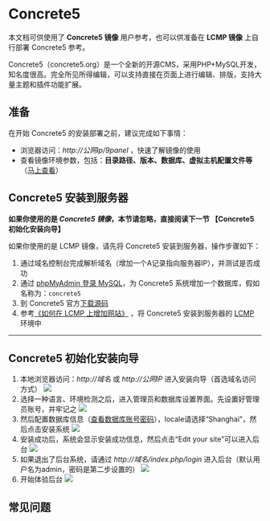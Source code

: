 # Concrete5

本文档可供使用了 **Concrete5 镜像** 用户参考，也可以供准备在 **LCMP 镜像** 上自行部署 Concrete5 参考。

Concrete5（concrete5.org）是一个全新的开源CMS，采用PHP+MySQL开发，知名度很高。完全所见所得编辑，可以支持直接在页面上进行编辑、排版，支持大量主题和插件功能扩展。

## 准备

在开始 Concrete5 的安装部署之前，建议完成如下事情：

* 浏览器访问：*http://公网ip/9panel* ，快速了解镜像的使用
* 查看镜像环境参数，包括：**目录路径、版本、数据库、虚拟主机配置文件等** （[马上查看](https://support.websoft9.com/docs/lcmp/zh/stack-components.html)）

## Concrete5 安装到服务器

**如果你使用的是 *Concrete5 镜像*，本节请忽略，直接阅读下一节 【Concrete5 初始化安装向导】**

如果你使用的是 LCMP 镜像，请先将 Concrete5 安装到服务器，操作步骤如下：

1. 通过域名控制台完成解析域名（增加一个A记录指向服务器IP），并测试是否成功
2. 通过 [phpMyAdmin 登录 MySQL](https://support.websoft9.com/docs/lcmp/zh/admin-mysql.html)，为 Concrete5 系统增加一个数据库，假如名称为：`concrete5`
3. 到 Concrete5 官方[下载源码](http://www.concrete5.org/download)
4. 参考[《如何在 LCMP 上增加网站》](https://support.websoft9.com/docs/lcmp/zh/solution-deployment.html#安装第二个网站) ，将 Concrete5 安装到服务器的 [LCMP](https://support.websoft9.com/docs/lcmp/zh/) 环境中

---

## Concrete5 初始化安装向导

1. 本地浏览器访问：*http://域名* 或 *http://公网IP* 进入安装向导（首选域名访问方式）
 ![](http://libs.websoft9.com/Websoft9/DocsPicture/zh/concrete5/concrete5-installpage-websoft9.png)
2. 选择一种语言、环境检测之后，进入管理员和数据库设置界面。先设置好管理员账号，并牢记之 
 ![](http://libs.websoft9.com/Websoft9/DocsPicture/zh/concrete5/concrete5-setadmin-websoft9.png)
3. 然后配置数据库信息（[查看数据库账号密码](https://support.websoft9.com/docs/lcmp/zh/stack-accounts.html)），locale请选择“Shanghai”，然后点击安装系统 
 ![](http://libs.websoft9.com/Websoft9/DocsPicture/zh/concrete5/concrete5-setdb-websoft9.png)
4. 安装成功后，系统会显示安装成功信息，然后点击“Edit your site”可以进入后台 
 ![](http://libs.websoft9.com/Websoft9/DocsPicture/zh/concrete5/concrete5-installss-websoft9.png)
5. 如果退出了后台系统，请通过 *http://域名/index.php/login* 进入后台（默认用户名为admin，密码是第二步设置的） 
 ![](http://libs.websoft9.com/Websoft9/DocsPicture/zh/concrete5/concrete5-login-websoft9.png)
6. 开始体验后台 
 ![](http://libs.websoft9.com/Websoft9/DocsPicture/zh/concrete5/concrete5-backend-websoft9.png)

## 常见问题